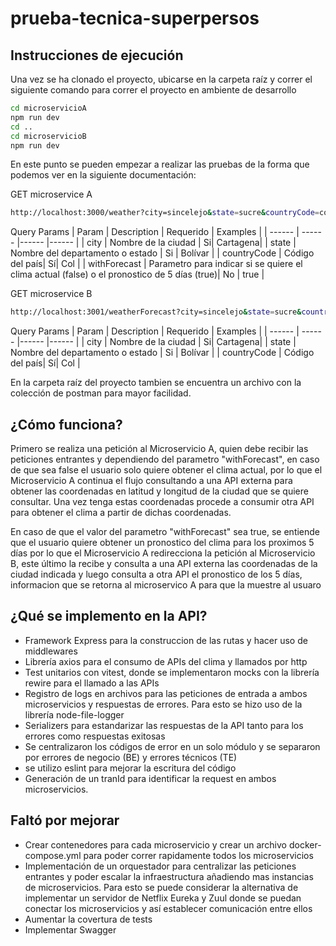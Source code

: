 # prueba-tecnica-superpersos
## Instrucciones de ejecución
Una vez se ha clonado el proyecto, ubicarse en la carpeta raíz y correr el siguiente comando para correr el proyecto en ambiente de desarrollo
```sh
cd microservicioA
npm run dev
cd ..
cd microservicioB
npm run dev
```
En este punto se pueden empezar a realizar las pruebas de la forma que podemos ver en la siguiente documentación:

GET microservice A
```sh
http://localhost:3000/weather?city=sincelejo&state=sucre&countryCode=col&withForecast=true
```
Query Params
| Param | Description | Requerido | Examples |
| ------ | ------ |------ |------ |
| city | Nombre de la ciudad | Si| Cartagena|
| state | Nombre del departamento o estado | Si | Bolívar |
| countryCode | Código del país| Sí| Col |
| withForecast | Parametro para indicar si se quiere el clima actual (false) o el pronostico de 5 días (true)| No | true |

GET microservice B
```sh
http://localhost:3001/weatherForecast?city=sincelejo&state=sucre&countryCode=col
```
Query Params
| Param | Description | Requerido | Examples |
| ------ | ------ |------ |------ |
| city | Nombre de la ciudad | Si| Cartagena|
| state | Nombre del departamento o estado | Si | Bolívar |
| countryCode | Código del país| Sí| Col |

En la carpeta raíz del proyecto tambien se encuentra un archivo con la colección de postman para mayor facilidad.

## ¿Cómo funciona?
Primero se realiza una petición al Microservicio A, quien debe recibir las peticiones entrantes y dependiendo del parametro "withForecast", en caso de que sea false el usuario solo quiere obtener el clima actual, por lo que el Microservicio A continua el flujo consultando a una API externa para obtener las coordenadas en latitud y longitud de la ciudad que se quiere consultar. Una vez tenga estas coordenadas procede a consumir otra API para obtener el clima a partir de dichas coordenadas.

En caso de que el valor del parametro "withForecast" sea true, se entiende que el usuario quiere obtener un pronostico del clima para los proximos 5 días por lo que el Microservicio A redirecciona la petición al Microservicio B, este último la recibe y consulta a una API externa las coordenadas de la ciudad indicada y luego consulta a otra API el pronostico de los 5 días, informacion que se retorna al microservico A para que la muestre al usuaro

## ¿Qué se implemento en la API?
- Framework Express para la construccion de las rutas y hacer uso de middlewares
- Librería axios para el consumo de APIs del clima y llamados por http
- Test unitarios con vitest, donde se implementaron mocks con la librería rewire para el llamado a las APIs
- Registro de logs en archivos para las peticiones de entrada a ambos microservicios y respuestas de errores. Para esto se hizo uso de la librería node-file-logger
- Serializers para estandarizar las respuestas de la API tanto para los errores como respuestas exitosas
- Se centralizaron los códigos de error en un solo módulo y se separaron por errores de negocio (BE) y errores técnicos (TE)
- se utilizo eslint para mejorar la escritura del código
- Generación de un tranId para identificar la request en ambos microservicios.

## Faltó por mejorar
- Crear contenedores para cada microservicio y crear un archivo docker-compose.yml para poder correr rapidamente todos los microservicios
- Implementación de un orquestador para centralizar las peticiones entrantes y poder escalar la infraestructura añadiendo mas instancias de microservicios. Para esto se puede considerar la alternativa de implementar un servidor de Netflix Eureka y Zuul donde se puedan conectar los microservicios y así establecer comunicación entre ellos
- Aumentar la covertura de tests
- Implementar Swagger
